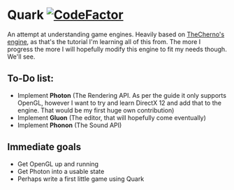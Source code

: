 # Quark [![CodeFactor](https://www.codefactor.io/repository/github/lauchmelder23/quark/badge)](https://www.codefactor.io/repository/github/lauchmelder23/quark)
An attempt at understanding game engines. Heavily based on [TheCherno's engine](https://github.com/TheCherno/Hazel), as that's the tutorial I'm learning all of this from. The more I progress the more I will hopefully modify this engine to fit my needs though. We'll see.

## To-Do list:
* Implement **Photon** (The Rendering API. As per the guide it only supports OpenGL, however I want to try and learn DirectX 12 and add that to the engine. That would be my first huge own contribution)
* Implement **Gluon** (The editor, that will hopefully come eventually)
* Implement **Phonon** (The Sound API)

## Immediate goals
* Get OpenGL up and running
* Get Photon into a usable state
* Perhaps write a first little game using Quark
